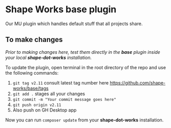 # Shape Works base plugin

Our MU plugin which handles default stuff that all projects share.

## To make changes

*Prior to making changes here, test them directly in the **base** plugin inside your local **shape-dot-works** installation.*

To update the plugin, open terminal in the root directory of the repo and use the following commands:

1. `git tag v2.11` consult latest tag number here https://github.com/shape-works/base/tags
2. `git add .` stages all your changes
3. `git commit -m "Your commit message goes here"`
4. `git push origin v2.11`
5. Also push on GH Desktop app

Now you can run `composer update` from your **shape-dot-works** installation.
